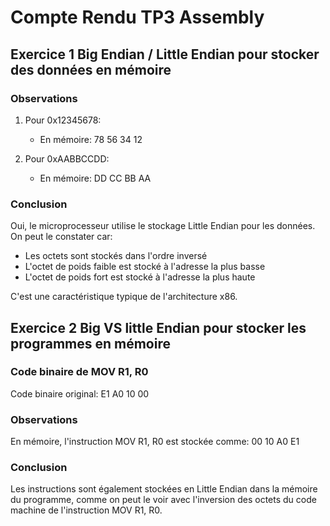 # Compte Rendu TP3 Assembly

## Exercice 1 Big Endian / Little Endian pour stocker des données en mémoire

### Observations

1. Pour 0x12345678:
   - En mémoire: 78 56 34 12
   
2. Pour 0xAABBCCDD:
   - En mémoire: DD CC BB AA

### Conclusion

Oui, le microprocesseur utilise le stockage Little Endian pour les données. On peut le constater car:
- Les octets sont stockés dans l'ordre inversé
- L'octet de poids faible est stocké à l'adresse la plus basse
- L'octet de poids fort est stocké à l'adresse la plus haute

C'est une caractéristique typique de l'architecture x86.

## Exercice 2 Big VS little Endian pour stocker les programmes en mémoire

### Code binaire de MOV R1, R0

Code binaire original: E1 A0 10 00

### Observations

En mémoire, l'instruction MOV R1, R0 est stockée comme:
00 10 A0 E1

### Conclusion

Les instructions sont également stockées en Little Endian dans la mémoire du programme, comme on peut le voir avec l'inversion des octets du code machine de l'instruction MOV R1, R0.